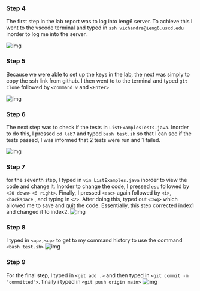 
### Step 4

The first step in the lab report was to log into ieng6 server. To achieve this I went to the vscode terminal and typed in `ssh vichandra@ieng6.uscd.edu` inorder to log me into the server.

![img](https://cdn.discordapp.com/attachments/974137838180380672/1211783268064563280/Screenshot_2024-02-26_at_10.18.24_AM.png?ex=65ef741c&is=65dcff1c&hm=9c126bf773e3e9477309a001aee0fb6a8b86b7032fdb9aa7244b03183e50ef9b&)

### Step 5

Because we were able to set up the keys in the lab, the next was simply to copy the ssh link from github. I then went to to the terminal and typed `git clone` followed by `<command v` and `<Enter>`

![img](https://cdn.discordapp.com/attachments/974137838180380672/1211783268488446024/Screenshot_2024-02-26_at_10.18.47_AM.png?ex=65ef741d&is=65dcff1d&hm=3a2ae3351f268e864338e0dddff8de12d902c9813a69f7a805049c4bb5949ee6&)
### Step 6
The next step was to check if the tests in `ListExamplesTests.java`. Inorder to do this, I pressed `cd lab7` and typed `bash test.sh` so that I can see if the tests passed, I was informed that 2 tests were run and 1 failed.

![img](https://cdn.discordapp.com/attachments/974137838180380672/1211783268957945966/Screenshot_2024-02-26_at_12.51.00_PM.png?ex=65ef741d&is=65dcff1d&hm=0c5069a97c11c03ae26234b1264a71d16e2c46f7ed518997317214819272218c&)
### Step 7

for the seventh step, I typed in `vim ListExamples.java` inorder to view the code and change it. Inorder to change the code, I pressed `esc` followed by `<20 down>`  `<6 right>`. Finally, I pressed `<esc>` again followed by `<i>`, `<backspace` , and typing in `<2>`. After doing this, typed out `<:wq>` which allowed me to save and quit the code. Essentially, this step corrected index1 and changed it to index2.
![img](https://cdn.discordapp.com/attachments/974137838180380672/1211783269297819728/Screenshot_2024-02-26_at_12.56.53_PM.png?ex=65ef741d&is=65dcff1d&hm=f7debc8426b2789b66a29c6884da484b49cddd9c8e3d0afed9f87c478a65bdb4&)

### Step 8

I typed in `<up>,<up>` to get to my command history to use the command `<bash test.sh>`
![img](https://cdn.discordapp.com/attachments/974137838180380672/1211783269662855188/Screenshot_2024-02-26_at_12.58.46_PM.png?ex=65ef741d&is=65dcff1d&hm=035acadd2916527bad8f4f5a6b9a88a588e458548a6b2b19d10b272bc96a1403&)

### Step 9

For the final step, I typed in `<git add .>` and then typed in `<git commit -m "committed">`. finally i typed in `<git push origin main>`
![img](https://cdn.discordapp.com/attachments/974137838180380672/1211791247543509062/Screenshot_2024-02-26_at_1.42.46_PM.png?ex=65ef7b8b&is=65dd068b&hm=12c849b2408a9bbbbd060547ec2447de9d4a9a8fd7a7ccda5257556f24915e42&)
